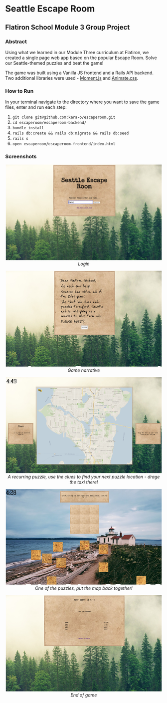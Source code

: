 # Seattle Escape Room
## Flatiron School Module 3 Group Project

### Abstract

Using what we learned in our Module Three curriculum at Flatiron, we created a single page web app based on the popular Escape Room. Solve our Seattle-themed puzzles and beat the game!

The game was built using a Vanilla JS frontend and a Rails API backend. Two additional libraries were used - [Moment.js](https://momentjs.com/) and [Animate.css](https://daneden.github.io/animate.css/).

### How to Run

In your terminal navigate to the directory where you want to save the game files, enter and run each step:

1. `git clone git@github.com:kara-o/escaperoom.git`
1. `cd escaperoom/escaperoom-backend/`
1. `bundle install`
1. `rails db:create && rails db:migrate && rails db:seed`
1. `rails s`
1. `open escaperoom/escaperoom-frontend/index.html`

### Screenshots

<p align="center">
<img src='./escaperoom-frontend/images/readme/screenshot1.png'>
<br>
<em>Login</em>
</p>
  
<p align="center">
<img src='./escaperoom-frontend/images/readme/screenshot2.png'>   
<br>
<em>Game narrative</em>
</p>
  
<p align="center">
<img src='./escaperoom-frontend/images/readme/screenshot3.png'>
<br>
<em>A recurring puzzle, use the clues to find your next puzzle location - drage the taxi there!</em>
</p>
  
<p align="center">
<img src='./escaperoom-frontend/images/readme/screenshot4.png'>
<br>
<em>One of the puzzles, put the map back together!</em>
</p>
  
<p align="center">
<img src='./escaperoom-frontend/images/readme/screenshot5.png'>
<br>
<em>End of game</em>
</p>
